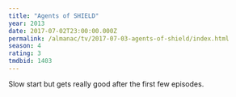 ```yaml
---
title: "Agents of SHIELD"
year: 2013
date: 2017-07-02T23:00:00.000Z
permalink: /almanac/tv/2017-07-03-agents-of-shield/index.html
season: 4
rating: 3
tmdbid: 1403
---
```


Slow start but gets really good after the first few episodes.
